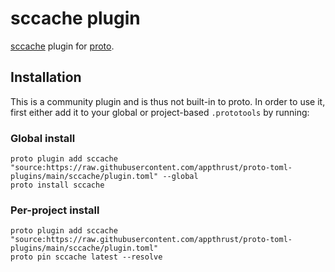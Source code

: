 # sccache plugin

[sccache](https://github.com/mozilla/sccache/) plugin for [proto](https://github.com/moonrepo/proto).

## Installation

This is a community plugin and is thus not built-in to proto. In order to use it, first either add it to your global or project-based `.prototools` by running:

### Global install

```shell
proto plugin add sccache "source:https://raw.githubusercontent.com/appthrust/proto-toml-plugins/main/sccache/plugin.toml" --global
proto install sccache
```

### Per-project install

```shell
proto plugin add sccache "source:https://raw.githubusercontent.com/appthrust/proto-toml-plugins/main/sccache/plugin.toml"
proto pin sccache latest --resolve
```
